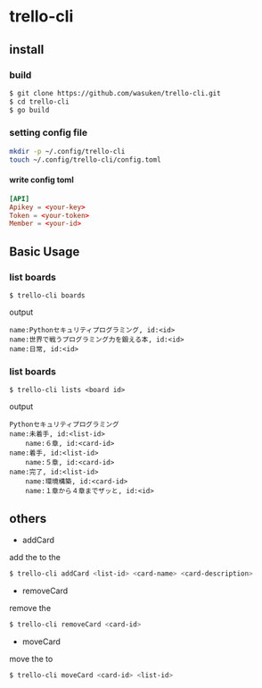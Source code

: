 # trello-cli

## install

### build

```bash
$ git clone https://github.com/wasuken/trello-cli.git
$ cd trello-cli
$ go build
```

### setting config file

```bash
mkdir -p ~/.config/trello-cli
touch ~/.config/trello-cli/config.toml
```

#### write config toml

```toml
[API]
Apikey = <your-key>
Token = <your-token>
Member = <your-id>
```

## Basic Usage


### list boards

```
$ trello-cli boards
```

output

```
name:Pythonセキュリティプログラミング, id:<id>
name:世界で戦うプログラミング力を鍛える本, id:<id>
name:日常, id:<id>
```

### list boards

```
$ trello-cli lists <board id>
```

output

```
Pythonセキュリティプログラミング
name:未着手, id:<list-id>
    name:６章, id:<card-id>
name:着手, id:<list-id>
    name:５章, id:<card-id>
name:完了, id:<list-id>
    name:環境構築, id:<card-id>
    name:１章から４章までザッと, id:<id>
```

## others

* addCard

add the <card-id> to the <list-id>

```bash
$ trello-cli addCard <list-id> <card-name> <card-description>
```

* removeCard

remove the <card-id>

```bash
$ trello-cli removeCard <card-id>
```

* moveCard

move the <card-id> to <list-id>

```bash
$ trello-cli moveCard <card-id> <list-id>
```
